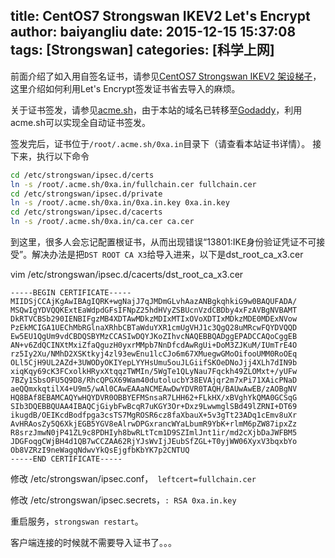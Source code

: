 title: CentOS7 Strongswan IKEV2 Let's Encrypt
author: baiyangliu
date: 2015-12-15 15:37:08
tags: [Strongswan]
categories: [科学上网]
---
前面介绍了如入用自签名证书，请参见[CentOS7 Strongswan IKEV2 架设梯子](http://0xa.in/aaaaa9)，这里介绍如何利用Let's Encrypt签发证书省去导入的麻烦。
<!--more-->
关于证书签发，请参见[acme.sh](https://github.com/Neilpang/acme.sh)，由于本站的域名已转移至[Godaddy](https://godaddy.com/)，利用acme.sh可以实现全自动证书签发。

签发完后，证书位于`/root/.acme.sh/0xa.in`目录下（请查看本站证书详情）。
接下来，执行以下命令
```bash
cd /etc/strongswan/ipsec.d/certs
ln -s /root/.acme.sh/0xa.in/fullchain.cer fullchain.cer
cd /etc/strongswan/ipsec.d/private
ln -s /root/.acme.sh/0xa.in/0xa.in.key 0xa.in.key
cd /etc/strongswan/ipsec.d/cacerts
ln -s /root/.acme.sh/0xa.in/ca.cer ca.cer
```
到这里，很多人会忘记配置根证书，从而出现错误“13801:IKE身份验证凭证不可接受”。解决办法是把`DST ROOT CA X3`给导入进来，以下是dst_root_ca_x3.cer

vim /etc/strongswan/ipsec.d/cacerts/dst_root_ca_x3.cer
```text
-----BEGIN CERTIFICATE-----
MIIDSjCCAjKgAwIBAgIQRK+wgNajJ7qJMDmGLvhAazANBgkqhkiG9w0BAQUFADA/
MSQwIgYDVQQKExtEaWdpdGFsIFNpZ25hdHVyZSBUcnVzdCBDby4xFzAVBgNVBAMT
DkRTVCBSb290IENBIFgzMB4XDTAwMDkzMDIxMTIxOVoXDTIxMDkzMDE0MDExNVow
PzEkMCIGA1UEChMbRGlnaXRhbCBTaWduYXR1cmUgVHJ1c3QgQ28uMRcwFQYDVQQD
Ew5EU1QgUm9vdCBDQSBYMzCCASIwDQYJKoZIhvcNAQEBBQADggEPADCCAQoCggEB
AN+v6ZdQCINXtMxiZfaQguzH0yxrMMpb7NnDfcdAwRgUi+DoM3ZJKuM/IUmTrE4O
rz5Iy2Xu/NMhD2XSKtkyj4zl93ewEnu1lcCJo6m67XMuegwGMoOifooUMM0RoOEq
OLl5CjH9UL2AZd+3UWODyOKIYepLYYHsUmu5ouJLGiifSKOeDNoJjj4XLh7dIN9b
xiqKqy69cK3FCxolkHRyxXtqqzTWMIn/5WgTe1QLyNau7Fqckh49ZLOMxt+/yUFw
7BZy1SbsOFU5Q9D8/RhcQPGX69Wam40dutolucbY38EVAjqr2m7xPi71XAicPNaD
aeQQmxkqtilX4+U9m5/wAl0CAwEAAaNCMEAwDwYDVR0TAQH/BAUwAwEB/zAOBgNV
HQ8BAf8EBAMCAQYwHQYDVR0OBBYEFMSnsaR7LHH62+FLkHX/xBVghYkQMA0GCSqG
SIb3DQEBBQUAA4IBAQCjGiybFwBcqR7uKGY3Or+Dxz9LwwmglSBd49lZRNI+DT69
ikugdB/OEIKcdBodfpga3csTS7MgROSR6cz8faXbauX+5v3gTt23ADq1cEmv8uXr
AvHRAosZy5Q6XkjEGB5YGV8eAlrwDPGxrancWYaLbumR9YbK+rlmM6pZW87ipxZz
R8srzJmwN0jP41ZL9c8PDHIyh8bwRLtTcm1D9SZImlJnt1ir/md2cXjbDaJWFBM5
JDGFoqgCWjBH4d1QB7wCCZAA62RjYJsWvIjJEubSfZGL+T0yjWW06XyxV3bqxbYo
Ob8VZRzI9neWagqNdwvYkQsEjgfbKbYK7p2CNTUQ
-----END CERTIFICATE-----
```

修改 /etc/strongswan/ipsec.conf，` leftcert=fullchain.cer`


修改 /etc/strongswan/ipsec.secrets，`: RSA 0xa.in.key`

重启服务，`strongswan restart`。

客户端连接的时候就不需要导入证书了。。。